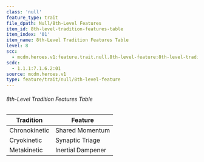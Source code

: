 ```yaml
---
class: 'null'
feature_type: trait
file_dpath: Null/8th-Level Features
item_id: 8th-level-tradition-features-table
item_index: '01'
item_name: 8th-Level Tradition Features Table
level: 8
scc:
  - mcdm.heroes.v1:feature.trait.null.8th-level-feature:8th-level-tradition-features-table
scdc:
  - 1.1.1:7.1.6.2:01
source: mcdm.heroes.v1
type: feature/trait/null/8th-level-feature
---
```


###### 8th-Level Tradition Features Table

| Tradition     | Feature           |
| ------------- | ----------------- |
| Chronokinetic | Shared Momentum   |
| Cryokinetic   | Synaptic Triage   |
| Metakinetic   | Inertial Dampener |
